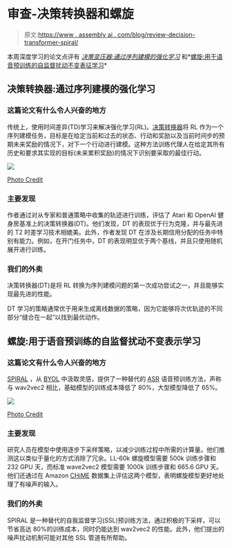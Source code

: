 # 审查-决策转换器和螺旋

> 原文:[https://www . assembly ai . com/blog/review-decision-transformer-spiral/](https://www.assemblyai.com/blog/review-decision-transformer-spiral/)

本周深度学习的论文点评有 *[决策变压器:通过序列建模的强化学习](https://arxiv.org/pdf/2106.01345.pdf)* 和*[螺旋:用于语音预训练的自监督扰动不变表征学习](https://arxiv.org/pdf/2201.10207.pdf)*

## 决策转换器:通过序列建模的强化学习

### 这篇论文有什么令人兴奋的地方

传统上，使用时间差异(TD)学习来解决强化学习(RL)。[决策转换器](https://arxiv.org/pdf/2106.01345.pdf)将 RL 作为一个序列建模任务，目标是在给定当前和过去的状态、行动和奖励以及当前时间步的预期未来奖励的情况下，对下一个行动进行建模。这种方法训练代理人在给定其所有历史和要求其实现的目标(未来累积奖励)的情况下识别要采取的最佳行动。

![](../Images/f3becebe67b0f99877c3661a57e73a0b.png)

[Photo Credit](https://arxiv.org/pdf/2106.01345.pdf)

### 主要发现

作者通过对从专家和普通策略中收集的轨迹进行训练，评估了 Atari 和 OpenAI 健身房基准上的决策转换器(DT)。他们发现，DT 的表现优于行为克隆，并与最先进的 T2 时差学习技术相媲美。此外，作者发现 DT 在涉及长期信用分配的任务中特别有能力。例如，在开门任务中，DT 的表现明显优于两个基线，并且只使用随机展开进行训练。

### 我们的外卖

决策转换器(DT)是将 RL 转换为序列建模问题的第一次成功尝试之一，并且能够实现最先进的性能。

DT 学习的策略通常优于用来生成离线数据的策略，因为它能够将次优轨迹的不同部分“缝合在一起”以找到最优动作。

## 螺旋:用于语音预训练的自监督扰动不变表示学习

### 这篇论文有什么令人兴奋的地方

[SPIRAL](https://arxiv.org/pdf/2201.10207.pdf) ，从 [BYOL](https://arxiv.org/pdf/2006.07733.pdf) 中汲取灵感，提供了一种替代的 [ASR](https://www.assemblyai.com/blog/what-is-asr/) 语音预训练方法，声称与 wav2vec2 相比，基础模型的训练成本降低了 80%，大型模型降低了 65%。

![](../Images/8172442466d43db0c10ed165db4165af.png)

[Photo Credit](https://arxiv.org/pdf/2201.10207.pdf)

### 主要发现

研究人员在模型中使用逐步下采样策略，以减少训练过程中所需的计算量。他们推测这以类似于量化的方式消除了冗余。LL-60k 螺旋模型需要 500k 训练步骤和 232 GPU 天，而标准 wave2vec2 模型需要 1000k 训练步骤和 665.6 GPU 天。他们还通过在 Amazon [CHiME](https://arxiv.org/pdf/1803.10609.pdf) 数据集上评估这两个模型，表明螺旋模型更好地处理了有噪声的输入。

### 我们的外卖

SPIRAL 是一种替代的自我监督学习(SSL)预训练方法，通过积极的下采样，可以节省高达 80%的训练成本，同时仍能达到 wav2vec2 的性能。此外，他们提出的噪声扰动机制可能对其他 SSL 管道有所帮助。